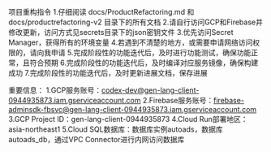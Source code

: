 项目重构指令
1.仔细阅读 docs/ProductRefactoring.md 和 docs/productrefactoring-v2 目录下的所有文档
2.请自行访问GCP和Firebase并修改更新，访问方式见secrets目录下的json密钥文件
3.优先访问Secret Manager，获得所有的环境变量
4.若遇到不清楚的地方，或需要申请网络访问权限的，请向我申请
5.完成阶段性的功能迭代后，及时进行功能测试，确保功能正常，且符合预期
6.完成阶段性的功能迭代后，及时编译对应服务镜像，确保构建成功
7.完成阶段性的功能迭代后，及时更新进展文档，保存进展

重要信息：
1.GCP服务账号：codex-dev@gen-lang-client-0944935873.iam.gserviceaccount.com
2.Firebase服务账号：firebase-adminsdk-fbsvc@gen-lang-client-0944935873.iam.gserviceaccount.com
3.GCP Project ID：gen-lang-client-0944935873
4.Cloud Run部署地区：asia-northeast1
5.Cloud SQL数据库：数据库实例autoads，数据库autoads_db，通过VPC Connector进行内网访问数据库